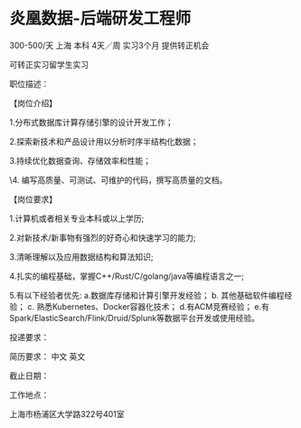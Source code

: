# 炎凰数据-后端研发工程师

300-500/天 上海 本科 4天／周 实习3个月 提供转正机会

可转正实习留学生实习

职位描述：

【岗位介绍】

1.分布式数据库计算存储引擎的设计开发工作； 

2.探索新技术和产品设计用以分析时序半结构化数据； 

3.持续优化数据查询、存储效率和性能； 

\4. 编写高质量、可测试、可维护的代码，撰写高质量的文档。

【岗位要求】

1.计算机或者相关专业本科或以上学历; 

2.对新技术/新事物有强烈的好奇心和快速学习的能力; 

3.清晰理解以及应用数据结构和算法知识; 

4.扎实的编程基础，掌握C++/Rust/C/golang/java等编程语言之一; 

5.有以下经验者优先: a.数据库存储和计算引擎开发经验； b. 其他基础软件编程经验； c. 熟悉Kubernetes、Docker容器化技术； d.有ACM竞赛经验； e.有Spark/ElasticSearch/Flink/Druid/Splunk等数据平台开发或使用经验。

投递要求：

简历要求： 中文 英文

截止日期：

工作地点：

上海市杨浦区大学路322号401室